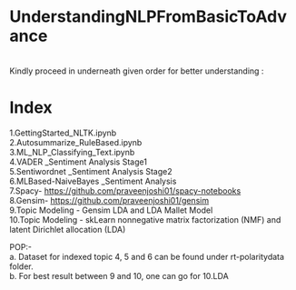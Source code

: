 # UnderstandingNLPFromBasicToAdvance
</br>
Kindly proceed in underneath given order for better understanding :

# Index

 1.GettingStarted_NLTK.ipynb </br>
 2.Autosummarize_RuleBased.ipynb </br>
 3.ML_NLP_Classifying_Text.ipynb </br>
 4.VADER _Sentiment Analysis Stage1 </br>
 5.Sentiwordnet _Sentiment Analysis Stage2 </br>
 6.MLBased-NaiveBayes _Sentiment Analysis</br>
 7.Spacy- https://github.com/praveenjoshi01/spacy-notebooks </br>
 8.Gensim- https://github.com/praveenjoshi01/gensim</br>
 9.Topic Modeling - Gensim LDA and LDA Mallet Model</br>
 10.Topic Modeling - skLearn nonnegative matrix factorization (NMF) and latent Dirichlet allocation (LDA)</br>
 
POP:- </br>
a. Dataset for indexed topic 4, 5 and 6 can be found under rt-polaritydata folder.</br>
b. For best result between 9 and 10, one can go for 10.LDA
